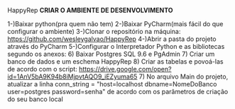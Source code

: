 HappyRep
**CRIAR O AMBIENTE DE DESENVOLVIMENTO**

1-)Baixar python(pra quem não tem)
2-)Baixar PyCharm(mais fácil do que configurar o ambiente)
3-)Clonar o repositório na máquina: https://github.com/wesleygalvao/HappyRep
4-)Abrir a pasta do projeto através do PyCharm
5-)Configurar o Interpretador Python e as bibliotecas segundo os anexos:
6) Baixar Postgres SQL 9.6 e PgAdmin
7) Criar um banco de dados e um eschema HappyRep
8) Criar as tabelas e povoá-las de acordo com o script: https://drive.google.com/open?id=1AnV5bA9K94b8iMjpvtAQO9_iEZyuma65
7) No arquivo Main do projeto, atualizar a linha
 conn_string = "host=localhost dbname=NomeDoBanco user=postgres password=senha"
de acordo com os parâmetros de criação do seu banco  local


